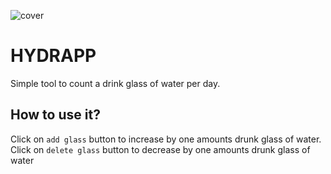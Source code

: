 ![cover](..\src\assets\img\logo.svg)

# HYDRAPP

Simple tool to count a drink glass of water per day.

## How to use it?

Click on `add glass` button to increase by one amounts drunk glass of water.
Click on `delete glass` button to decrease by one amounts drunk glass of water 
